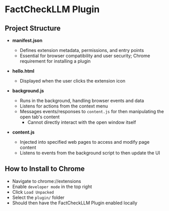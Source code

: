 # FactCheckLLM Plugin
## Project Structure
- **manifest.json**
  - Defines extension metadata, permissions, and entry points
  - Essential for browser compatibility and user security; Chrome requirement for installing a plugin

- **hello.html**
  - Displayed when the user clicks the extension icon

- **background.js**
  - Runs in the background, handling browser events and data 
  - Listens for actions from the context menu
  - Messages events/responses to `content.js` for then manipulating the open tab's content 
    - Cannot directly interact with the open window itself

- **content.js**
  - Injected into specified web pages to access and modify page content
  - Listens to events from the background script to then update the UI

## How to Install to Chrome
- Navigate to chrome://extensions
- Enable `developer mode` in the top right
- Click `Load Unpacked`
- Select the `plugin/` folder
- Should then have the FactCheckLLM Plugin enabled locally